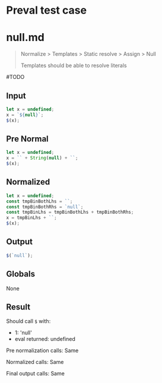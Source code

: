 # Preval test case

# null.md

> Normalize > Templates > Static resolve > Assign > Null
>
> Templates should be able to resolve literals

#TODO

## Input

`````js filename=intro
let x = undefined;
x = `${null}`;
$(x);
`````

## Pre Normal

`````js filename=intro
let x = undefined;
x = `` + String(null) + ``;
$(x);
`````

## Normalized

`````js filename=intro
let x = undefined;
const tmpBinBothLhs = ``;
const tmpBinBothRhs = `null`;
const tmpBinLhs = tmpBinBothLhs + tmpBinBothRhs;
x = tmpBinLhs + ``;
$(x);
`````

## Output

`````js filename=intro
$(`null`);
`````

## Globals

None

## Result

Should call `$` with:
 - 1: 'null'
 - eval returned: undefined

Pre normalization calls: Same

Normalized calls: Same

Final output calls: Same
